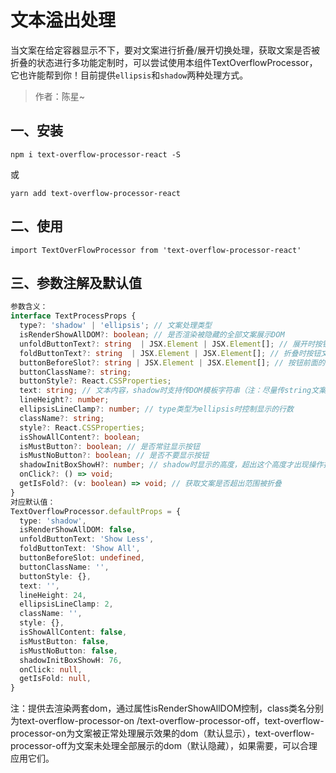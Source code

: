 # 文本溢出处理

当文案在给定容器显示不下，要对文案进行折叠/展开切换处理，获取文案是否被折叠的状态进行多功能定制时，可以尝试使用本组件TextOverflowProcessor，它也许能帮到你！目前提供`ellipsis`和`shadow`两种处理方式。

> 作者：陈星~

## 一、安装

```shell
npm i text-overflow-processor-react -S
```

或

```shell
yarn add text-overflow-processor-react
```

## 二、使用

```react
import TextOverFlowProcessor from 'text-overflow-processor-react'
```

## 三、参数注解及默认值

```typescript
参数含义：
interface TextProcessProps {
  type?: 'shadow' | 'ellipsis'; // 文案处理类型
  isRenderShowAllDOM?: boolean; // 是否渲染被隐藏的全部文案展示DOM
  unfoldButtonText?: string  | JSX.Element | JSX.Element[]; // 展开时按钮文案
  foldButtonText?: string  | JSX.Element | JSX.Element[]; // 折叠时按钮文案
  buttonBeforeSlot?: string | JSX.Element | JSX.Element[]; // 按钮前面的空格可以传''空去除
  buttonClassName?: string;
  buttonStyle?: React.CSSProperties;
  text: string; // 文本内容，shadow时支持传DOM模板字符串（注：尽量传string文案）
  lineHeight?: number;
  ellipsisLineClamp?: number; // type类型为ellipsis时控制显示的行数
  className?: string;
  style?: React.CSSProperties;
  isShowAllContent?: boolean;
  isMustButton?: boolean; // 是否常驻显示按钮
  isMustNoButton?: boolean; // 是否不要显示按钮
  shadowInitBoxShowH?: number; // shadow时显示的高度，超出这个高度才出现操作按钮
  onClick?: () => void;
  getIsFold?: (v: boolean) => void; // 获取文案是否超出范围被折叠
}
对应默认值：
TextOverflowProcessor.defaultProps = {
  type: 'shadow',
  isRenderShowAllDOM: false,
  unfoldButtonText: 'Show Less',
  foldButtonText: 'Show All',
  buttonBeforeSlot: undefined,
  buttonClassName: '',
  buttonStyle: {},
  text: '',
  lineHeight: 24,
  ellipsisLineClamp: 2,
  className: '',
  style: {},
  isShowAllContent: false,
  isMustButton: false,
  isMustNoButton: false,
  shadowInitBoxShowH: 76,
  onClick: null,
  getIsFold: null,
}
```

注：提供去渲染两套dom，通过属性isRenderShowAllDOM控制，class类名分别为text-overflow-processor-on /text-overflow-processor-off，text-overflow-processor-on为文案被正常处理展示效果的dom（默认显示），text-overflow-processor-off为文案未处理全部展示的dom（默认隐藏），如果需要，可以合理应用它们。